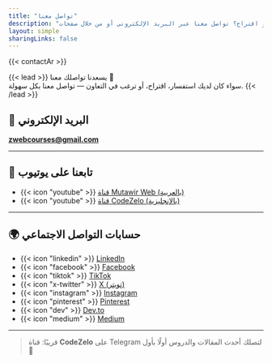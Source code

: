 ```yaml
---
title: "تواصل معنا"
description: "هل لديك سؤال أو اقتراح؟ تواصل معنا عبر البريد الإلكتروني أو من خلال صفحات CodeZelo على مواقع التواصل الاجتماعي."
layout: simple
sharingLinks: false
---
```


{{< contactAr >}}

{{< lead >}}
يسعدنا تواصلك معنا 💬  
سواء كان لديك استفسار، اقتراح، أو ترغب في التعاون — تواصل معنا بكل سهولة.
{{< /lead >}}

## 📧 البريد الإلكتروني
**zwebcourses@gmail.com**

---

## 🎥 تابعنا على يوتيوب
- {{< icon "youtube" >}} [قناة Mutawir Web (بالعربية)](https://www.youtube.com/@MutawirWeb)
- {{< icon "youtube" >}} [قناة CodeZelo (بالإنجليزية)](https://www.youtube.com/@CodeZelo)

---

## 🌍 حسابات التواصل الاجتماعي
- {{< icon "linkedin" >}} [LinkedIn](https://www.linkedin.com/in/devmahmoudadel/)
- {{< icon "facebook" >}} [Facebook](https://www.facebook.com/DevMahmoudAdel/)
- {{< icon "tiktok" >}} [TikTok](https://www.tiktok.com/@dev.mahmoud.adel)
- {{< icon "x-twitter" >}} [X (تويتر)](https://x.com/DevMahmoudAdel)
- {{< icon "instagram" >}} [Instagram](https://www.instagram.com/devmahmoudadel/)
- {{< icon "pinterest" >}} [Pinterest](https://www.pinterest.com/CodeZeloo/)
- {{< icon "dev" >}} [Dev.to](https://dev.to/devmahmoudadel)
- {{< icon "medium" >}} [Medium](https://medium.com/@DevMahmoudAdel)


---

> قريبًا: قناة **CodeZelo** على Telegram لتصلك أحدث المقالات والدروس أولًا بأول 🚀
